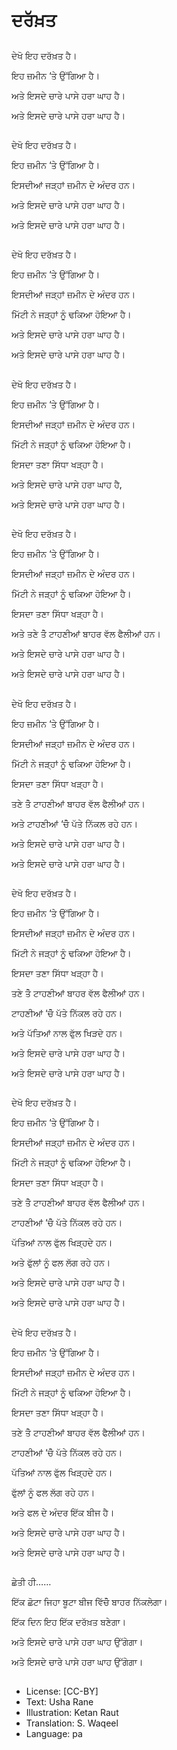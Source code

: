 # ਦਰੱਖ਼ਤ

##
ਦੇਖੋ ਇਹ ਦਰੱਖ਼ਤ ਹੈ। 

ਇਹ ਜ਼ਮੀਨ ‘ਤੇ ਉੱਗਿਆ ਹੈ। 

ਅਤੇ ਇਸਦੇ ਚਾਰੇ ਪਾਸੇ ਹਰਾ ਘਾਹ ਹੈ। 

ਅਤੇ ਇਸਦੇ ਚਾਰੇ ਪਾਸੇ ਹਰਾ ਘਾਹ ਹੈ। 

##
ਦੇਖੋ ਇਹ ਦਰੱਖ਼ਤ ਹੈ। 

ਇਹ ਜ਼ਮੀਨ ‘ਤੇ ਉੱਗਿਆ ਹੈ। 

ਇਸਦੀਆਂ ਜੜ੍ਹਾਂ ਜ਼ਮੀਨ ਦੇ ਅੰਦਰ ਹਨ। 

ਅਤੇ ਇਸਦੇ ਚਾਰੇ ਪਾਸੇ ਹਰਾ ਘਾਹ ਹੈ। 

ਅਤੇ ਇਸਦੇ ਚਾਰੇ ਪਾਸੇ ਹਰਾ ਘਾਹ ਹੈ। 

##
ਦੇਖੋ ਇਹ ਦਰੱਖ਼ਤ ਹੈ।  

ਇਹ ਜ਼ਮੀਨ ‘ਤੇ ਉੱਗਿਆ ਹੈ। 

ਇਸਦੀਆਂ ਜੜ੍ਹਾਂ ਜ਼ਮੀਨ ਦੇ ਅੰਦਰ ਹਨ। 

ਮਿੱਟੀ ਨੇ ਜੜ੍ਹਾਂ ਨੂੰ ਢਕਿਆ ਹੋਇਆ ਹੈ। 

ਅਤੇ ਇਸਦੇ ਚਾਰੇ ਪਾਸੇ ਹਰਾ ਘਾਹ ਹੈ। 

ਅਤੇ ਇਸਦੇ ਚਾਰੇ ਪਾਸੇ ਹਰਾ ਘਾਹ ਹੈ। 

##
ਦੇਖੋ ਇਹ ਦਰੱਖ਼ਤ ਹੈ। 

ਇਹ ਜ਼ਮੀਨ ‘ਤੇ ਉੱਗਿਆ ਹੈ। 

ਇਸਦੀਆਂ ਜੜ੍ਹਾਂ ਜ਼ਮੀਨ ਦੇ ਅੰਦਰ ਹਨ। 

ਮਿੱਟੀ ਨੇ ਜੜ੍ਹਾਂ ਨੂੰ ਢਕਿਆ ਹੋਇਆ ਹੈ। 

ਇਸਦਾ ਤਣਾ ਸਿੱਧਾ ਖੜ੍ਹਾ ਹੈ। 

ਅਤੇ ਇਸਦੇ ਚਾਰੇ ਪਾਸੇ ਹਰਾ ਘਾਹ ਹੈ, 

ਅਤੇ ਇਸਦੇ ਚਾਰੇ ਪਾਸੇ ਹਰਾ ਘਾਹ ਹੈ। 

##
ਦੇਖੋ ਇਹ ਦਰੱਖ਼ਤ ਹੈ। 

ਇਹ ਜ਼ਮੀਨ ‘ਤੇ ਉੱਗਿਆ ਹੈ। 

ਇਸਦੀਆਂ ਜੜ੍ਹਾਂ ਜ਼ਮੀਨ ਦੇ ਅੰਦਰ ਹਨ। 

ਮਿੱਟੀ ਨੇ ਜੜ੍ਹਾਂ ਨੂੰ ਢਕਿਆ ਹੋਇਆ ਹੈ। 

ਇਸਦਾ ਤਣਾ ਸਿੱਧਾ ਖੜ੍ਹਾ ਹੈ। 

ਅਤੇ ਤਣੇ ਤੋੰ ਟਾਹਣੀਆਂ ਬਾਹਰ ਵੱਲ ਫੈਲੀਆਂ ਹਨ। 

ਅਤੇ ਇਸਦੇ ਚਾਰੇ ਪਾਸੇ ਹਰਾ ਘਾਹ ਹੈ। 

ਅਤੇ ਇਸਦੇ ਚਾਰੇ ਪਾਸੇ ਹਰਾ ਘਾਹ ਹੈ। 

##
ਦੇਖੋ ਇਹ ਦਰੱਖ਼ਤ ਹੈ। 

ਇਹ ਜ਼ਮੀਨ ‘ਤੇ ਉੱਗਿਆ ਹੈ। 

ਇਸਦੀਆਂ ਜੜ੍ਹਾਂ ਜ਼ਮੀਨ ਦੇ ਅੰਦਰ ਹਨ। 

ਮਿੱਟੀ ਨੇ ਜੜ੍ਹਾਂ ਨੂੰ ਢਕਿਆ ਹੋਇਆ ਹੈ। 

ਇਸਦਾ ਤਣਾ ਸਿੱਧਾ ਖੜ੍ਹਾ ਹੈ। 

ਤਣੇ ਤੋੰ ਟਾਹਣੀਆਂ ਬਾਹਰ ਵੱਲ ਫੈਲੀਆਂ ਹਨ। 

ਅਤੇ ਟਾਹਣੀਆਂ ‘ਚੋੰ ਪੱਤੇ ਨਿੱਕਲ ਰਹੇ ਹਨ। 

ਅਤੇ ਇਸਦੇ ਚਾਰੇ ਪਾਸੇ ਹਰਾ ਘਾਹ ਹੈ। 

ਅਤੇ ਇਸਦੇ ਚਾਰੇ ਪਾਸੇ ਹਰਾ ਘਾਹ ਹੈ। 

##
ਦੇਖੋ ਇਹ ਦਰੱਖ਼ਤ ਹੈ। 

ਇਹ ਜ਼ਮੀਨ ‘ਤੇ ਉੱਗਿਆ ਹੈ। 

ਇਸਦੀਆਂ ਜੜ੍ਹਾਂ ਜ਼ਮੀਨ ਦੇ ਅੰਦਰ ਹਨ। 

ਮਿੱਟੀ ਨੇ ਜੜ੍ਹਾਂ ਨੂੰ ਢਕਿਆ ਹੋਇਆ ਹੈ। 

ਇਸਦਾ ਤਣਾ ਸਿੱਧਾ ਖੜ੍ਹਾ ਹੈ। 

ਤਣੇ ਤੋੰ ਟਾਹਣੀਆਂ ਬਾਹਰ ਵੱਲ ਫੈਲੀਆਂ ਹਨ। 

ਟਾਹਣੀਆਂ ‘ਚੋੰ ਪੱਤੇ ਨਿੱਕਲ ਰਹੇ ਹਨ। 

ਅਤੇ ਪੱਤਿਆਂ ਨਾਲ ਫੁੱਲ ਖਿੜਦੇ ਹਨ। 

ਅਤੇ ਇਸਦੇ ਚਾਰੇ ਪਾਸੇ ਹਰਾ ਘਾਹ ਹੈ। 

ਅਤੇ ਇਸਦੇ ਚਾਰੇ ਪਾਸੇ ਹਰਾ ਘਾਹ ਹੈ। 

##
ਦੇਖੋ ਇਹ ਦਰੱਖ਼ਤ ਹੈ। 

ਇਹ ਜ਼ਮੀਨ ‘ਤੇ ਉੱਗਿਆ ਹੈ। 

ਇਸਦੀਆਂ ਜੜ੍ਹਾਂ ਜ਼ਮੀਨ ਦੇ ਅੰਦਰ ਹਨ। 

ਮਿੱਟੀ ਨੇ ਜੜ੍ਹਾਂ ਨੂੰ ਢਕਿਆ ਹੋਇਆ ਹੈ। 

ਇਸਦਾ ਤਣਾ ਸਿੱਧਾ ਖੜ੍ਹਾ ਹੈ। 

ਤਣੇ ਤੋੰ ਟਾਹਣੀਆਂ ਬਾਹਰ ਵੱਲ ਫੈਲੀਆਂ ਹਨ। 

ਟਾਹਣੀਆਂ ‘ਚੋੰ ਪੱਤੇ ਨਿੱਕਲ ਰਹੇ ਹਨ। 

ਪੱਤਿਆਂ ਨਾਲ ਫੁੱਲ ਖਿੜ੍ਹਦੇ ਹਨ। 

ਅਤੇ ਫੁੱਲਾਂ ਨੂੰ ਫਲ ਲੱਗ ਰਹੇ ਹਨ। 

ਅਤੇ ਇਸਦੇ ਚਾਰੇ ਪਾਸੇ ਹਰਾ ਘਾਹ ਹੈ। 

ਅਤੇ ਇਸਦੇ ਚਾਰੇ ਪਾਸੇ ਹਰਾ ਘਾਹ ਹੈ। 

##
ਦੇਖੋ ਇਹ ਦਰੱਖ਼ਤ ਹੈ। 

ਇਹ ਜ਼ਮੀਨ ‘ਤੇ ਉੱਗਿਆ ਹੈ। 

ਇਸਦੀਆਂ ਜੜ੍ਹਾਂ ਜ਼ਮੀਨ ਦੇ ਅੰਦਰ ਹਨ। 

ਮਿੱਟੀ ਨੇ ਜੜ੍ਹਾਂ ਨੂੰ ਢਕਿਆ ਹੋਇਆ ਹੈ। 

ਇਸਦਾ ਤਣਾ ਸਿੱਧਾ ਖੜ੍ਹਾ ਹੈ। 

ਤਣੇ ਤੋੰ ਟਾਹਣੀਆਂ ਬਾਹਰ ਵੱਲ ਫੈਲੀਆਂ ਹਨ। 

ਟਾਹਣੀਆਂ ‘ਚੋੰ ਪੱਤੇ ਨਿੱਕਲ ਰਹੇ ਹਨ। 

ਪੱਤਿਆਂ ਨਾਲ ਫੁੱਲ ਖਿੜ੍ਹਦੇ ਹਨ। 

ਫੁੱਲਾਂ ਨੂੰ ਫਲ ਲੱਗ ਰਹੇ ਹਨ। 

ਅਤੇ ਫਲ ਦੇ ਅੰਦਰ ਇੱਕ ਬੀਜ ਹੈ। 

ਅਤੇ ਇਸਦੇ ਚਾਰੇ ਪਾਸੇ ਹਰਾ ਘਾਹ ਹੈ। 

ਅਤੇ ਇਸਦੇ ਚਾਰੇ ਪਾਸੇ ਹਰਾ ਘਾਹ ਹੈ। 

##
ਛੇਤੀ ਹੀ…… 

ਇੱਕ ਛੋਟਾ ਜਿਹਾ ਬੂਟਾ ਬੀਜ ਵਿੱਚੋੰ ਬਾਹਰ ਨਿੱਕਲੇਗਾ। 

ਇੱਕ ਦਿਨ ਇਹ ਇੱਕ ਦਰੱਖ਼ਤ ਬਣੇਗਾ। 

ਅਤੇ ਇਸਦੇ ਚਾਰੇ ਪਾਸੇ ਹਰਾ ਘਾਹ ਉੱਗੇਗਾ। 

ਅਤੇ ਇਸਦੇ ਚਾਰੇ ਪਾਸੇ ਹਰਾ ਘਾਹ ਉੱਗੇਗਾ। 

##
##
* License: [CC-BY]
* Text: Usha Rane
* Illustration: Ketan Raut
* Translation: S. Waqeel
* Language: pa
